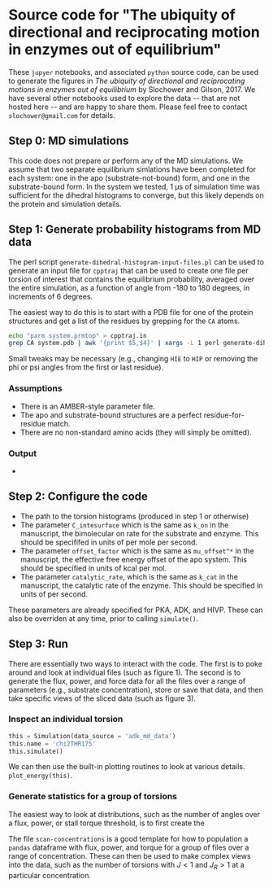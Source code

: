 # Source code for "The ubiquity of directional and reciprocating motion in enzymes out of equilibrium"
These `jupyer` notebooks, and associated `python` source code, can be used to
generate the figures in *The ubiquity of directional and reciprocating motions
in enzymes out of equilibrium* by Slochower and Gilson, 2017. We have several
other notebooks used to explore the data -- that are not hosted here -- and are
happy to share them. Please feel free to contact `slochower@gmail.com` for
details.

## Step 0: MD simulations
This code does not prepare or perform any of the MD simulations. We assume that
two separate equilibrium simlations have been completed for each system: one in
the apo (substrate-not-bound) form, and one in the substrate-bound form. In the
system we tested, 1 μs of simulation time was sufficient for the dihedral
histograms to converge, but this likely depends on the protein and simulation
details.

## Step 1: Generate probability histograms from MD data
The perl script `generate-dihedral-histogram-input-files.pl` can be used to
generate an input file for `cpptraj` that can be used to create one file per torsion of interest that contains the equilibrium probability, averaged over the entire simulation, as a function of angle from -180 to 180 degrees, in increments of 6 degrees.

 The easiest way to do this is to start
with a PDB file for one of the protein structures and get a list of the residues
by grepping for the `CA` atoms. 

```bash
echo "parm system.prmtop" > cpptraj.in
grep CA system.pdb | awk '{print $5,$4}' | xargs -L 1 perl generate-dihedral-histogram-input-files.pl >> cpptraj.in
```

Small tweaks may be necessary (e.g., changing `HIE` to `HIP` or removing the phi
or psi angles from the first or last residue).

### Assumptions
- There is an AMBER-style parameter file.
- The apo and substrate-bound structures are a perfect residue-for-residue match.
- There are no non-standard amino acids (they will simply be omitted).

### Output
- 

## Step 2: Configure the code
- The path to the torsion histograms (produced in step 1 or otherwise)
- The parameter `C_intesurface` which is the same as `k_on` in the manuscript, the bimolecular on rate for the substrate and enzyme. This should be specififed in units of per mole per second.
- The parameter `offset_factor` which is the same as `mu_offset^*` in the manuscript, the effective free energy offset of the apo system. This should be specified in units of kcal per mol.
- The parameter `catalytic_rate`, which is the same as `k_cat` in the manuscript, the catalytic rate of the enzyme. This should be specified in units of per second.

These parameters are already specified for PKA, ADK, and HIVP. These can also be overriden at any time, prior to calling `simulate()`.


## Step 3: Run
There are essentially two ways to interact with the code. The first is to poke around and look at individual files (such as figure 1). The second is to generate the flux, power, and force data for all the files over a range of parameters (e.g., substrate concentration), store or save that data, and then take specific views of the sliced data (such as figure 3).

### Inspect an individual torsion

```python
this = Simulation(data_source = 'adk_md_data')
this.name = 'chi2THR175'
this.simulate()
```

We can then use the built-in plotting routines to look at various details.
`plot_energy(this)`.

### Generate statistics for a group of torsions
The easiest way to look at distributions, such as the number of angles over a flux, power, or stall torque threshold, is to first create the 

The file `scan-concentrations` is a good template for how to population a `pandas` dataframe with flux, power, and torque for a group of files over a range of concentration. These can then be used to make complex views into the data, such as the number of torsions with $J < 1$ and $J_R > 1$ at a particular concentration.